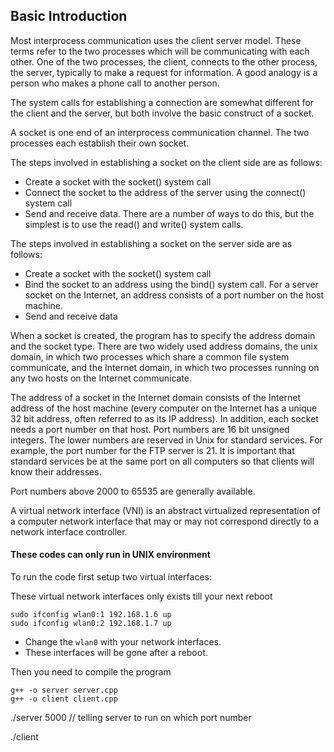 ## Basic Introduction

Most interprocess communication uses the client server model. These terms refer to the two processes which will be communicating with each other. One of the two processes, the client, connects to the other process, the server, typically to make a request for information. A good analogy is a person who makes a phone call to another person.

The system calls for establishing a connection are somewhat different for the client and the server, but both involve the basic construct of a socket.

A socket is one end of an interprocess communication channel. The two processes
each establish their own socket.

The steps involved in establishing a socket on the client side are as follows:
- Create a socket with the socket() system call
- Connect the socket to the address of the server using the connect() system call
- Send and receive data. There are a number of ways to do this, but the simplest is to use the read() and write() system calls.


The steps involved in establishing a socket on the server side are as follows:
- Create a socket with the socket() system call
- Bind the socket to an address using the bind() system call. For a server socket on the Internet, an address consists of a port number on the host machine.
- Send and receive data

When a socket is created, the program has to specify the address domain and the socket type.
There are two widely used address domains, the unix domain, in which two processes which share a common file system communicate, and the Internet domain, in which two processes running on any two hosts on the Internet communicate.

The address of a socket in the Internet domain consists of the Internet address of the host machine (every computer on the Internet has a unique 32 bit address, often referred to as its IP address).
In addition, each socket needs a port number on that host.
Port numbers are 16 bit unsigned integers.
The lower numbers are reserved in Unix for standard services. For example, the port number for the FTP server is 21. It is important that standard services be at the same port on all computers so that clients will know their addresses.

Port numbers above 2000 to 65535 are generally available.

A virtual network interface (VNI) is an abstract virtualized representation of a computer network interface that may or may not correspond directly to a network interface controller.

#### These codes can only run in UNIX environment

To run the code first setup two virtual interfaces:

These virtual network interfaces only exists till your next reboot
```
sudo ifconfig wlan0:1 192.168.1.6 up
sudo ifconfig wlan0:2 192.168.1.7 up
```
- Change the `wlan0` with your network interfaces. 
- These interfaces will be gone after a reboot.

Then you need to compile the program
```
g++ -o server server.cpp
g++ -o client client.cpp
```

./server 5000 
// telling server to run on which port number

./client
```

